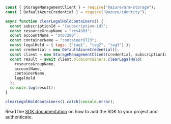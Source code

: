 ```javascript
const { StorageManagementClient } = require("@azure/arm-storage");
const { DefaultAzureCredential } = require("@azure/identity");

async function clearLegalHoldContainers() {
  const subscriptionId = "{subscription-id}";
  const resourceGroupName = "res4303";
  const accountName = "sto7280";
  const containerName = "container8723";
  const legalHold = { tags: ["tag1", "tag2", "tag3"] };
  const credential = new DefaultAzureCredential();
  const client = new StorageManagementClient(credential, subscriptionId);
  const result = await client.blobContainers.clearLegalHold(
    resourceGroupName,
    accountName,
    containerName,
    legalHold
  );
  console.log(result);
}

clearLegalHoldContainers().catch(console.error);
```

Read the [SDK documentation](https://github.com/Azure/azure-sdk-for-js/blob/%40azure%2Farm-storage_17.2.0/sdk/storage/arm-storage/README.md) on how to add the SDK to your project and authenticate.
